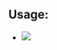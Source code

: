 ## Usage:
- ![](https://github.com/nu11secur1ty/CVE-mitre/blob/main/CVE-2021-35501/PHPSESSID/docs/PHPSESSID.gif)
